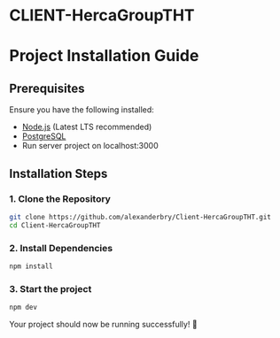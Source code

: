 # CLIENT-HercaGroupTHT

# Project Installation Guide

## Prerequisites
Ensure you have the following installed:
- [Node.js](https://nodejs.org/) (Latest LTS recommended)
- [PostgreSQL](https://www.postgresql.org/)
- Run server project on localhost:3000

## Installation Steps

### 1. Clone the Repository
```sh
git clone https://github.com/alexanderbry/Client-HercaGroupTHT.git
cd Client-HercaGroupTHT
```

### 2. Install Dependencies
```sh
npm install
```

### 3. Start the project
```sh
npm dev
```

Your project should now be running successfully! 🚀


